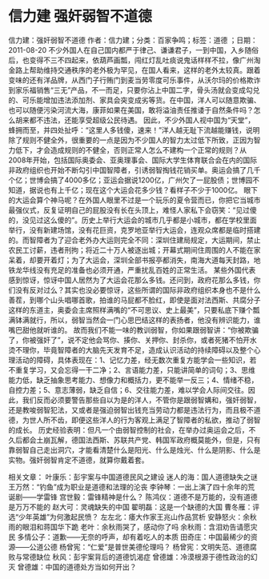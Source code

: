 # 信力建  强奸弱智不道德

信力建：强奸弱智不道德
作者：信力建；分类：百家争鸣；标签：道德 ；日期：2011-08-20
不少外国人在自己国内都严于律己、谦谦君子，一到中国，入乡随俗后，也变得不三不四起来，依葫芦画瓢，闯红灯乱吐痰说鬼话样样不拉，像广州淘金路上帮助维持交通秩序的老外极为罕见，在国人看来，这样的老外太较真。跟着变味的还有洋品牌，从西门子行贿门到麦当劳零度可乐事件，从沃尔玛的价格欺诈到家乐福销售“三无”产品，不一而足，只要你沾上中国二字，骨头汤就会变成勾兑的、可乐能增加违法添加剂、家具会突变成劣等货。在中国，洋人可以随意欺骗、也可以随便污染河流大海，康菲如果在美国，敢将溢油责任推诿于自然条件吗？怎么胡来都不违法，还能享受超级公民待遇。
因此，不少外国人视中国为“天堂”，蜂拥而至，并四处扯呼：“这里人多钱傻，速来！”洋人越无耻下流越能赚钱，说明除了规则不健全外，很重要的一点是因为不少国人的智力太过低下所致，正因为智力低下，才会造成规则的不健全，否则正常人怎么不建构一个正常的规则？从2008年开始，包括国际奥委会、亚奥理事会、国际大学生体育联合会在内的国际非政府组织也开始不断勾引中国智障者，引诱弱智掏钱花销买单。奥运会搞了几千个亿；世博会搞了4000多亿；亚运会据说1200亿，广州欠了一屁股债；世博园不知道，据说也有上千亿；现在这个大运会花多少钱？看样子不少于1000亿。
眼下的大运会算个神马呢？在外国人眼里不过是一个玩乐的夏令营而已，你把它当城市最强仪式，反复证明自己的屁股没有长在头顶上，难怪人家私下会窃笑：“见过傻的，没见过这么傻的”。历史上举行大运会的城市几乎都是小城市，都在学校里面举行，没有新建场馆，没有花巨资，克罗地亚举行大运会，连观众席都是临时搭建的。而智障者为了迎合老外办大运则完全不同：深圳住建局规定，大运期间，禁止农民工讨薪，违者刑拘；将近二十万人被逐出城；开幕式期间住周围的人不能在家呆着，却要开着灯；为了大运会，深圳全部书报亭都消失，南海大道每天封路，地铁龙华线没有充足的准备也必须开通，严重扰乱百姓的正常生活。
某些外国代表感到惊讶，惊讶中国人居然为了大运会花那么多钱。还问到，政府花那么多钱，你们没有反对过么？其实也没必要惊讶，这些所谓的国际非政府组织本身也不是什么善茬，到哪个山头唱哪首歌，拍谁的马屁都不脸红，即使是面对法西斯、共腐分子这样的东道主，奥委会主席照样满嘴的“不可思议、史上最美”，只要私底下赚个瓢满钵满就行，所以，弱智当然会一门心思巴结这样的表扬者，他没有辨识能力，谁嘴巴甜他就听谁的。
故而我们不能一味的教训弱智，你如果跟弱智讲：“你被欺骗了，你被强奸了”，说不定他会骂你、揍你、关押你、封杀你，或者死猪不怕开水烫不理你，毕竟智障者的大脑先天发育不足，造成认识活动的持续障碍以及整个心理活动的障碍，具体表现在：1、记忆力差，经无数次重复方能学会一些知识，若不重复学习，又会忘得一干二净；2、言语能力差，只能讲简单的词句；3、思维能力低，缺乏抽象思考能力、想像力和概括力，更不能举一反三；4、情绪不稳，自控力差；5、意志薄弱，缺乏自信；6、交往能力差，难以学会人际间交往。因此，我们反而必须要警告那些自以为是的洋人，不管你是跟弱智媾和，强奸弱智，还是教唆弱智犯法，又或者是强迫弱智出钱充当劳动力都是违法行为，而且极不道德，为世人所不齿，即便这些洋人的行为客观上满足了智障者的私欲，推动了弱智的成长。
历史经验表明：但凡一个由弱智控制的社会，在举办过奥运会之后，不久后都会土崩瓦解，德国法西斯、苏联共产党、韩国军政府概莫能外，但是，只有靠弱智自己走出洞穴，才能看清楚什么是阳光、什么是烛光、什么是阴影、什么是实物。强奸弱智肯定不道德，就算你戴着套。

相关文章：
叶康乐：彭宇案与中国道德民风之建设
迷人的海：国人道德缺失之谜
王万然：“钓鱼”成为职业是道德和法理的沦丧
李钟琴：一出上演了四十余年的荒诞剧——学雷锋
宫世毅：雷锋精神是什么？
陈鸿仪：道德不是万能的，没有道德是万万不能的
赵大可：灵魂缺失的中国
翟明磊：这是一个缺德的大国
曹冬雁：评选“少年英雄”为何激起民愤？
左左北：痿大作家王兆山作品赏析
安静怒火：余秋雨的眼泪和蒋国华下跪
老叶：余秋雨哭了，感动你了吗
余秋雨：含泪劝告请愿灾民
多情公子：道歉——无奈的呼声，却有着吃人的本质
田奇庄：中国最稀少的资源——公道公德
杨曾宪：“仁爱”是普世美德伦理吗？
杨曾宪：文明失范、道德腐败与常德缺位
秋风：彭宇案背后的道德饥渴症
曾德雄：冷漠根源于德性政治的幻灭
曾德雄：中国的道德处方当如何开出？